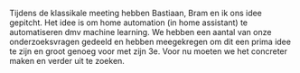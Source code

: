 Tijdens de klassikale meeting hebben Bastiaan, Bram en ik ons idee gepitcht. Het idee is om home automation (in home assistant) te automatiseren dmv machine learning. 
We hebben een aantal van onze onderzoeksvragen gedeeld en hebben meegekregen om dit een prima idee te zijn en groot genoeg voor met zijn 3e. Voor nu moeten we het concreter maken en verder uit te zoeken. 